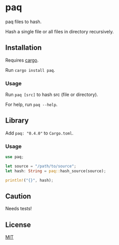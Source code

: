 # paq

paq files to hash.

Hash a single file or all files in directory recursively.

## Installation

Requires [cargo](https://doc.rust-lang.org/cargo/getting-started/installation.html).

Run `cargo install paq`.

### Usage

Run `paq [src]` to hash src (file or directory). 

For help, run `paq --help`.

## Library

Add `paq: "0.4.0"` to `Cargo.toml`.

### Usage

```rust
use paq;

let source = "/path/to/source";
let hash: String = paq::hash_source(source);

println!("{}", hash);
```

## Caution

Needs tests!

## License

[MIT](LICENSE)
